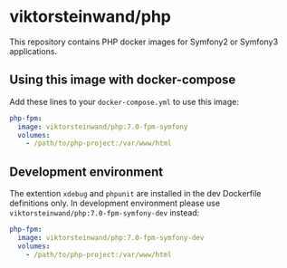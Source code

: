 # viktorsteinwand/php

This repository contains PHP docker images for Symfony2 or Symfony3 applications.

## Using this image with docker-compose

Add these lines to your `docker-compose.yml` to use this image:  

```yml
php-fpm:
  image: viktorsteinwand/php:7.0-fpm-symfony
  volumes:
    - /path/to/php-project:/var/www/html
```

## Development environment

The extention `xdebug` and `phpunit` are installed in the dev Dockerfile definitions only. In development environment please use `viktorsteinwand/php:7.0-fpm-symfony-dev` instead:  

```yml
php-fpm:
  image: viktorsteinwand/php:7.0-fpm-symfony-dev
  volumes:
    - /path/to/php-project:/var/www/html
```
